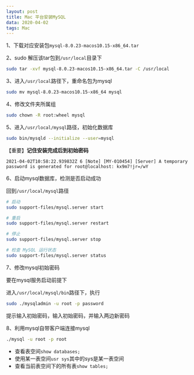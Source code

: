 ```yaml
---
layout: post
title: Mac 平台安装MySQL
data: 2020-04-02
tags: Mac
---
```




1、下载对应安装包`mysql-8.0.23-macos10.15-x86_64.tar`

2、sudo 解压该tar包到`/usr/local`目录下

```bash
sudo tar -xvf mysql-8.0.23-macos10.15-x86_64.tar -C /usr/local
```

3、进入`/usr/local`路径下，重命名包为mysql

```bash
sudo mv mysql-8.0.23-macos10.15-x86_64 mysql
```

4、修改文件夹所属组

```bash
sudo chown -R root:wheel mysql
```

5、进入`/usr/local/mysql`路径，初始化数据库

```bash
sudo bin/mysqld --initialize --user=mysql
```

【重要】**记住安装完成后到初始密码**

```
2021-04-02T10:58:22.939832Z 6 [Note] [MY-010454] [Server] A temporary password is generated for root@localhost: kx9m7!jr=/wY
```

6、启动mysql数据库，检测是否启动成功

回到`/usr/local/mysql`路径

```bash
# 启动
sudo support-files/mysql.server start

# 重启
sudo support-files/mysql.server restart

# 停止
sudo support-files/mysql.server stop

# 检查 MySQL 运行状态
sudo support-files/mysql.server status
```

7、修改mysql初始密码

要在mysql服务启动前提下

进入`/usr/local/mysql/bin`路径下，执行

```bash
sudo ./mysqladmin -u root -p password
```

提示输入初始密码，输入初始密码，并输入两边新密码

8、利用mysql自带客户端连接mysql

```bash
./mysql -u root -p root
```

- 查看表空间`show databases;`
- 使用某一表空间`usr sys`其中的sys是某一表空间
- 查看当前表空间下的所有表`show tables;`